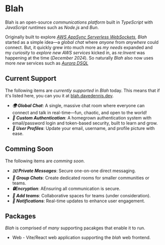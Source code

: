 # Blah

Blah is an open-source _communications platform_ built in _TypeScript_ with _JavaScript runtimes_ such as _Node.js_ and _Bun_.

Originally built to explore [_AWS AppSync Serverless WebSockets_](https://docs.aws.amazon.com/aurora-dsql/latest/userguide/what-is-aurora-dsql.html), _Blah_ started as a simple idea—a _global chat_ where _anyone_ from _anywhere_ could connect. But, it quickly grew into much more as _my needs_ expanded and my _curiosity_ to _explore new AWS services_ kicked in, as _re:Invent_ was happening at the time (_December 2024_). So naturally _Blah_ also now uses more _new_ services such as [_Aurora DSQL_](https://docs.aws.amazon.com/aurora-dsql/latest/userguide/what-is-aurora-dsql.html)

## Current Support

The following items are _currently supported_ in _Blah_ today. This means that if it's listed here, you can you it at [blah.davedennis.dev](https://blah.davedennis.dev).

- **_🌍 Global Chat_**: A single, massive chat room where everyone can connect and talk in real-time—fun, chaotic, and open to the world!
- **_🔐 Custom Authentication_**:
  A homegrown authentication system with email/password login and token-based security, built to learn and grow.
- **_👤 User Profiles_**: Update your email, username, and profile picture with ease.

## Comming Soon

The following items are _comming soon_.

- **_✉️ Private Messages_**: Secure one-on-one direct messaging.
- **_👥 Group Chats_**: Create dedicated rooms for smaller communities or teams.
- **_🔒Encryption_**: AEnsuring all communication is secure.
- **_🏢 Add teams_**: Collaborative spaces for teams (under consideration).
- **_🔔 Notifications_**: Real-time updates to enhance user engagement.

## Packages

_Blah_ is comprised of _many_ supporting pacakges that enable it to run.

- Web - Vite/React web application supporting the _blah_ web frontend.

